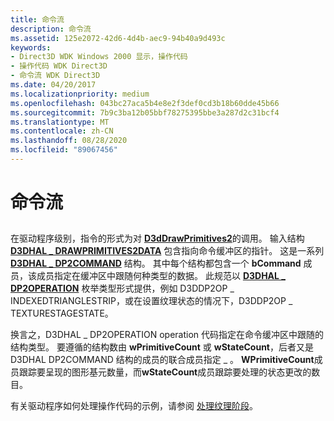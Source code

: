 ```yaml
---
title: 命令流
description: 命令流
ms.assetid: 125e2072-42d6-4d4b-aec9-94b40a9d493c
keywords:
- Direct3D WDK Windows 2000 显示，操作代码
- 操作代码 WDK Direct3D
- 命令流 WDK Direct3D
ms.date: 04/20/2017
ms.localizationpriority: medium
ms.openlocfilehash: 043bc27aca5b4e8e2f3def0cd3b18b60dde45b66
ms.sourcegitcommit: 7b9c3ba12b05bbf78275395bbe3a287d2c31bcf4
ms.translationtype: MT
ms.contentlocale: zh-CN
ms.lasthandoff: 08/28/2020
ms.locfileid: "89067456"
---
```

# <a name="command-stream"></a>命令流


## <span id="ddk_command_stream_gg"></span><span id="DDK_COMMAND_STREAM_GG"></span>


在驱动程序级别，指令的形式为对 [**D3dDrawPrimitives2**](/windows-hardware/drivers/ddi/d3dhal/nc-d3dhal-lpd3dhal_drawprimitives2cb)的调用。 输入结构 [**D3DHAL \_ DRAWPRIMITIVES2DATA**](/windows-hardware/drivers/ddi/d3dhal/ns-d3dhal-_d3dhal_drawprimitives2data) 包含指向命令缓冲区的指针。 这是一系列 [**D3DHAL \_ DP2COMMAND**](/windows-hardware/drivers/ddi/d3dhal/ns-d3dhal-_d3dhal_dp2command) 结构。 其中每个结构都包含一个 **bCommand** 成员，该成员指定在缓冲区中跟随何种类型的数据。 此规范以 [**D3DHAL \_ DP2OPERATION**](/windows-hardware/drivers/ddi/d3dhal/ne-d3dhal-_d3dhal_dp2operation) 枚举类型形式提供，例如 D3DDP2OP \_ INDEXEDTRIANGLESTRIP，或在设置纹理状态的情况下，D3DDP2OP \_ TEXTURESTAGESTATE。

换言之，D3DHAL \_ DP2OPERATION operation 代码指定在命令缓冲区中跟随的结构类型。 要遵循的结构数由 **wPrimitiveCount** 或 **wStateCount**，后者又是 D3DHAL DP2COMMAND 结构的成员的联合成员指定 \_ 。 **WPrimitiveCount**成员跟踪要呈现的图形基元数量，而**wStateCount**成员跟踪要处理的状态更改的数目。

有关驱动程序如何处理操作代码的示例，请参阅 [处理纹理阶段](processing-texture-stages.md)。

 

